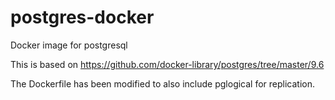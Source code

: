 # postgres-docker
Docker image for postgresql

This is based on https://github.com/docker-library/postgres/tree/master/9.6

The Dockerfile has been modified to also include pglogical for replication.
